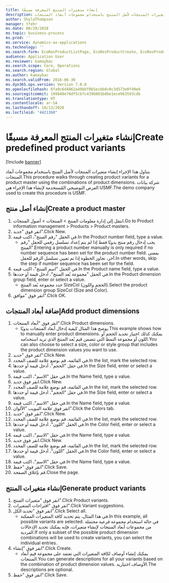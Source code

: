 ```yaml
---
title: إنشاء متغيرات المنتج المعرفة مسبقًا
description: يتناول هذا الإجراء إنشاء متغيرات المنتجات لأصل المنتج باستخدام مجموعات أبعاد المنتجات.
author: ShylaThompson
manager: tfehr
ms.date: 08/29/2018
ms.topic: business-process
ms.prod: ''
ms.service: dynamics-ax-applications
ms.technology: ''
ms.search.form: EcoResProductListPage, EcoResProductCreate, EcoResProductDetails, EcoResProductMasterDimension, EcoResProductVariants, EcoResProductVariantSuggestions, EcoResProductVariantsPendingReleaseFormPart
audience: Application User
ms.reviewer: kamaybac
ms.search.scope: Core, Operations
ms.search.region: Global
ms.author: kamaybac
ms.search.validFrom: 2016-06-30
ms.dyn365.ops.version: Version 7.0.0
ms.openlocfilehash: 6fa9c6d4862a49bbf0b5ecbb8c0c3d573e0f49e6
ms.sourcegitcommit: 199848e78df5cb7c439b001bdbe1ece963593cdb
ms.translationtype: HT
ms.contentlocale: ar-SA
ms.lasthandoff: 10/13/2020
ms.locfileid: "4421368"
---
```

# <a name="create-predefined-product-variants"></a><span data-ttu-id="d9ee6-103">إنشاء متغيرات المنتج المعرفة مسبقًا</span><span class="sxs-lookup"><span data-stu-id="d9ee6-103">Create predefined product variants</span></span>

[!include [banner](../../includes/banner.md)]

<span data-ttu-id="d9ee6-104">يتناول هذا الإجراء إنشاء متغيرات المنتجات لأصل المنتج باستخدام مجموعات أبعاد المنتجات.</span><span class="sxs-lookup"><span data-stu-id="d9ee6-104">This procedure walks through creating product variants for a product master using the combinations of product dimensions.</span></span> <span data-ttu-id="d9ee6-105">شركة بيانات العرض التوضيحي المُستخدمة لإنشاء هذا الإجراء هي USMF.</span><span class="sxs-lookup"><span data-stu-id="d9ee6-105">The demo company used to create this procedure is USMF.</span></span>


## <a name="create-a-product-master"></a><span data-ttu-id="d9ee6-106">إنشاء أصل منتج</span><span class="sxs-lookup"><span data-stu-id="d9ee6-106">Create a product master</span></span>
1. <span data-ttu-id="d9ee6-107">‏‫انتقل إلى إدارة معلومات المنتج‬ > المنتجات > أصول المنتجات‬‬.</span><span class="sxs-lookup"><span data-stu-id="d9ee6-107">Go to Product information management > Products > Product masters.</span></span>
2. <span data-ttu-id="d9ee6-108">انقر فوق "جديد".</span><span class="sxs-lookup"><span data-stu-id="d9ee6-108">Click New.</span></span>
3. <span data-ttu-id="d9ee6-109">في الحقل "رقم المنتج"، اكتب قيمة.</span><span class="sxs-lookup"><span data-stu-id="d9ee6-109">In the Product number field, type a value.</span></span>
    * <span data-ttu-id="d9ee6-110">يجب إدخال رقم منتج يدويًا فقط إذا لم يتم إعداد تسلسل رقمي للحقل "رقم المنتج".</span><span class="sxs-lookup"><span data-stu-id="d9ee6-110">Entering a product number manually is only required if no number sequence has been set for the product number field.</span></span> <span data-ttu-id="d9ee6-111">بمعنى آخر، تجاوز الخطوة إذا تم تعيين تسلسل الرقم للحقل.</span><span class="sxs-lookup"><span data-stu-id="d9ee6-111">In other words, skip the step if number sequence has been set for the field.</span></span>  
4. <span data-ttu-id="d9ee6-112">في الحقل "اسم المنتج"، اكتب قيمة.</span><span class="sxs-lookup"><span data-stu-id="d9ee6-112">In the Product name field, type a value.</span></span>
5. <span data-ttu-id="d9ee6-113">في الحقل "مجموعة بُعد المنتج"، أدخل قيمة أو حددها.</span><span class="sxs-lookup"><span data-stu-id="d9ee6-113">In the Product dimension group field, enter or select a value.</span></span>
    * <span data-ttu-id="d9ee6-114">حدد مجموعة بُعد المنتج SizeCol (الحجم واللون).</span><span class="sxs-lookup"><span data-stu-id="d9ee6-114">Select the product dimension group SizeCol (Size and Color).</span></span>  
6. <span data-ttu-id="d9ee6-115">انقر فوق "موافق".</span><span class="sxs-lookup"><span data-stu-id="d9ee6-115">Click OK.</span></span>

## <a name="add-product-dimensions"></a><span data-ttu-id="d9ee6-116">إضافة أبعاد المنتجات</span><span class="sxs-lookup"><span data-stu-id="d9ee6-116">Add product dimensions</span></span>
1. <span data-ttu-id="d9ee6-117">انقر فوق "أبعاد المنتجات".</span><span class="sxs-lookup"><span data-stu-id="d9ee6-117">Click Product dimensions.</span></span>
    * <span data-ttu-id="d9ee6-118">يوضح هذا المثال كيفية إدخال أبعاد المنتجات يدويًا.</span><span class="sxs-lookup"><span data-stu-id="d9ee6-118">This example shows how to manually enter product dimensions.</span></span> <span data-ttu-id="d9ee6-119">يمكنك كذلك اختيار تحديد الحجم أو اللون أو مجموعة النمط التي تتضمن قيم بُعد المنتج الذي تريد استخدامه.</span><span class="sxs-lookup"><span data-stu-id="d9ee6-119">You can also choose to select a size, color or style group that includes the product dimension values you want to use.</span></span>  
2. <span data-ttu-id="d9ee6-120">انقر فوق "جديد".</span><span class="sxs-lookup"><span data-stu-id="d9ee6-120">Click New.</span></span>
3. <span data-ttu-id="d9ee6-121">في القائمة، قم بوضع علامة للصف المحدد.</span><span class="sxs-lookup"><span data-stu-id="d9ee6-121">In the list, mark the selected row.</span></span>
4. <span data-ttu-id="d9ee6-122">في حقل "الحجم"، أدخل قيمة أو حددها.</span><span class="sxs-lookup"><span data-stu-id="d9ee6-122">In the Size field, enter or select a value.</span></span>
5. <span data-ttu-id="d9ee6-123">في حقل "الاسم"، اكتب قيمة.</span><span class="sxs-lookup"><span data-stu-id="d9ee6-123">In the Name field, type a value.</span></span>
6. <span data-ttu-id="d9ee6-124">انقر فوق جديد.</span><span class="sxs-lookup"><span data-stu-id="d9ee6-124">Click New.</span></span>
7. <span data-ttu-id="d9ee6-125">في القائمة، قم بوضع علامة للصف المحدد.</span><span class="sxs-lookup"><span data-stu-id="d9ee6-125">In the list, mark the selected row.</span></span>
8. <span data-ttu-id="d9ee6-126">في حقل "الحجم"، أدخل قيمة أو حددها.</span><span class="sxs-lookup"><span data-stu-id="d9ee6-126">In the Size field, enter or select a value.</span></span>
9. <span data-ttu-id="d9ee6-127">في حقل "الاسم"، اكتب قيمة.</span><span class="sxs-lookup"><span data-stu-id="d9ee6-127">In the Name field, type a value.</span></span>
10. <span data-ttu-id="d9ee6-128">انقر فوق علامة التبويب "الألوان".</span><span class="sxs-lookup"><span data-stu-id="d9ee6-128">Click the Colors tab.</span></span>
11. <span data-ttu-id="d9ee6-129">انقر فوق "جديد".</span><span class="sxs-lookup"><span data-stu-id="d9ee6-129">Click New.</span></span>
12. <span data-ttu-id="d9ee6-130">في القائمة، قم بوضع علامة للصف المحدد.</span><span class="sxs-lookup"><span data-stu-id="d9ee6-130">In the list, mark the selected row.</span></span>
13. <span data-ttu-id="d9ee6-131">في الحقل "اللون"، أدخل قيمة أو حددها.</span><span class="sxs-lookup"><span data-stu-id="d9ee6-131">In the Color field, enter or select a value.</span></span>
14. <span data-ttu-id="d9ee6-132">في حقل "الاسم"، اكتب قيمة.</span><span class="sxs-lookup"><span data-stu-id="d9ee6-132">In the Name field, type a value.</span></span>
15. <span data-ttu-id="d9ee6-133">انقر فوق جديد.</span><span class="sxs-lookup"><span data-stu-id="d9ee6-133">Click New.</span></span>
16. <span data-ttu-id="d9ee6-134">في القائمة، قم بوضع علامة للصف المحدد.</span><span class="sxs-lookup"><span data-stu-id="d9ee6-134">In the list, mark the selected row.</span></span>
17. <span data-ttu-id="d9ee6-135">في الحقل "اللون"، أدخل قيمة أو حددها.</span><span class="sxs-lookup"><span data-stu-id="d9ee6-135">In the Color field, enter or select a value.</span></span>
18. <span data-ttu-id="d9ee6-136">في حقل "الاسم"، اكتب قيمة.</span><span class="sxs-lookup"><span data-stu-id="d9ee6-136">In the Name field, type a value.</span></span>
19. <span data-ttu-id="d9ee6-137">انقر فوق "حفظ".</span><span class="sxs-lookup"><span data-stu-id="d9ee6-137">Click Save.</span></span>
20. <span data-ttu-id="d9ee6-138">قم بإغلاق الصفحة.</span><span class="sxs-lookup"><span data-stu-id="d9ee6-138">Close the page.</span></span>

## <a name="generate-product-variants"></a><span data-ttu-id="d9ee6-139">إنشاء متغيرات المنتج</span><span class="sxs-lookup"><span data-stu-id="d9ee6-139">Generate product variants</span></span>
1. <span data-ttu-id="d9ee6-140">انقر فوق "متغيرات المنتج".</span><span class="sxs-lookup"><span data-stu-id="d9ee6-140">Click Product variants.</span></span>
2. <span data-ttu-id="d9ee6-141">انقر فوق "اقتراحات المتغيرات".</span><span class="sxs-lookup"><span data-stu-id="d9ee6-141">Click Variant suggestions.</span></span>
3. <span data-ttu-id="d9ee6-142">انقر فوق "تحديد الكل".</span><span class="sxs-lookup"><span data-stu-id="d9ee6-142">Click Select all.</span></span>
    * <span data-ttu-id="d9ee6-143">في هذا المثال، يتم تحديد كافة المتغيرات الممكنة.</span><span class="sxs-lookup"><span data-stu-id="d9ee6-143">In this example, all possible variants are selected.</span></span> <span data-ttu-id="d9ee6-144">في حالة استخدام مجموعة فرعية محتملة من مجموعات أبعاد المنتجات لإنشاء متغيرات، فإنه يمكنك تحديد الإدخالات الفردية.</span><span class="sxs-lookup"><span data-stu-id="d9ee6-144">If only a subset of the possible product dimension combinations will be used to create variants, you can select the individual entries.</span></span>  
4. <span data-ttu-id="d9ee6-145">انقر فوق "إنشاء".</span><span class="sxs-lookup"><span data-stu-id="d9ee6-145">Click Create.</span></span>
    * <span data-ttu-id="d9ee6-146">يمكنك إنشاء أوصاف لكافة المتغيرات التي تعتمد على مجموعة قيم أبعاد المنتجات.</span><span class="sxs-lookup"><span data-stu-id="d9ee6-146">You can generate descriptions for all your variants based on the combination of product dimension values.</span></span> <span data-ttu-id="d9ee6-147">الأوصاف اختيارية.</span><span class="sxs-lookup"><span data-stu-id="d9ee6-147">The descriptions are optional.</span></span>  
5. <span data-ttu-id="d9ee6-148">انقر فوق "حفظ".</span><span class="sxs-lookup"><span data-stu-id="d9ee6-148">Click Save.</span></span>


